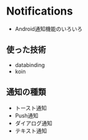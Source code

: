 # Notifications
- Android通知機能のいろいろ

## 使った技術
- databinding
- koin

## 通知の種類
- トースト通知
- Push通知
- ダイアログ通知
- テキスト通知
